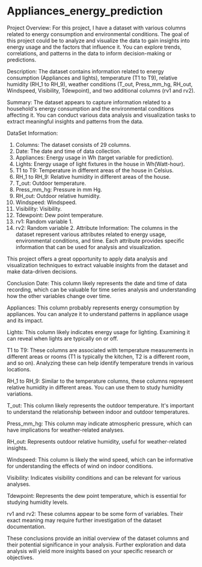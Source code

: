 # Appliances_energy_prediction
Project Overview:
For this project, I have a dataset with various columns related to energy consumption and environmental conditions. The goal of this project could be to analyze and visualize the data to gain insights into energy usage and the factors that influence it. You can explore trends, correlations, and patterns in the data to inform decision-making or predictions.

Description:
The dataset contains information related to energy consumption (Appliances and lights), temperature (T1 to T9), relative humidity (RH_1 to RH_9), weather conditions (T_out, Press_mm_hg, RH_out, Windspeed, Visibility, Tdewpoint), and two additional columns (rv1 and rv2).

Summary:
The dataset appears to capture information related to a household's energy consumption and the environmental conditions affecting it. You can conduct various data analysis and visualization tasks to extract meaningful insights and patterns from the data.

DataSet Information:
1. Columns: The dataset consists of 29 columns.
2. Date: The date and time of data collection.
3. Appliances: Energy usage in Wh (target variable for prediction).
4. Lights: Energy usage of light fixtures in the house in Wh(Watt-hour).
5. T1 to T9: Temperature in different areas of the house in Celsius.
6. RH_1 to RH_9: Relative humidity in different areas of the house.
7. T_out: Outdoor temperature.
8. Press_mm_hg: Pressure in mm Hg.
9. RH_out: Outdoor relative humidity.
10. Windspeed: Windspeed.
11. Visibility: Visibility.
12. Tdewpoint: Dew point temperature.
13. rv1: Random variable 1.
14. rv2: Random variable 2.
Attribute Information:
The columns in the dataset represent various attributes related to energy usage, environmental conditions, and time. Each attribute provides specific information that can be used for analysis and visualization.

This project offers a great opportunity to apply data analysis and visualization techniques to extract valuable insights from the dataset and make data-driven decisions.

Conclusion
Date: This column likely represents the date and time of data recording, which can be valuable for time series analysis and understanding how the other variables change over time.

Appliances: This column probably represents energy consumption by appliances. You can analyze it to understand patterns in appliance usage and its impact.

Lights: This column likely indicates energy usage for lighting. Examining it can reveal when lights are typically on or off.

T1 to T9: These columns are associated with temperature measurements in different areas or rooms (T1 is typically the kitchen, T2 is a different room, and so on). Analyzing these can help identify temperature trends in various locations.

RH_1 to RH_9: Similar to the temperature columns, these columns represent relative humidity in different areas. You can use them to study humidity variations.

T_out: This column likely represents the outdoor temperature. It's important to understand the relationship between indoor and outdoor temperatures.

Press_mm_hg: This column may indicate atmospheric pressure, which can have implications for weather-related analyses.

RH_out: Represents outdoor relative humidity, useful for weather-related insights.

Windspeed: This column is likely the wind speed, which can be informative for understanding the effects of wind on indoor conditions.

Visibility: Indicates visibility conditions and can be relevant for various analyses.

Tdewpoint: Represents the dew point temperature, which is essential for studying humidity levels.

rv1 and rv2: These columns appear to be some form of variables. Their exact meaning may require further investigation of the dataset documentation.

These conclusions provide an initial overview of the dataset columns and their potential significance in your analysis. Further exploration and data analysis will yield more insights based on your specific research or objectives.
